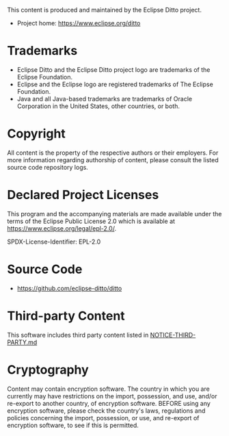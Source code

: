 This content is produced and maintained by the Eclipse Ditto project.

* Project home: https://www.eclipse.org/ditto

# Trademarks

* Eclipse Ditto and the Eclipse Ditto project logo are trademarks of the Eclipse Foundation.
* Eclipse and the Eclipse logo are registered trademarks of The Eclipse Foundation.
* Java and all Java-based trademarks are trademarks of Oracle Corporation in the United States, other countries, or both.

# Copyright

All content is the property of the respective authors or their employers.
For more information regarding authorship of content, please consult the
listed source code repository logs.

# Declared Project Licenses

This program and the accompanying materials are made available under the terms
of the Eclipse Public License 2.0 which is available at https://www.eclipse.org/legal/epl-2.0/.

SPDX-License-Identifier: EPL-2.0

# Source Code

* https://github.com/eclipse-ditto/ditto

# Third-party Content

This software includes third party content listed in [NOTICE-THIRD-PARTY.md](legal/NOTICE-THIRD-PARTY.md)

# Cryptography

Content may contain encryption software. The country in which you are currently
may have restrictions on the import, possession, and use, and/or re-export to
another country, of encryption software. BEFORE using any encryption software,
please check the country's laws, regulations and policies concerning the import,
possession, or use, and re-export of encryption software, to see if this is
permitted.

